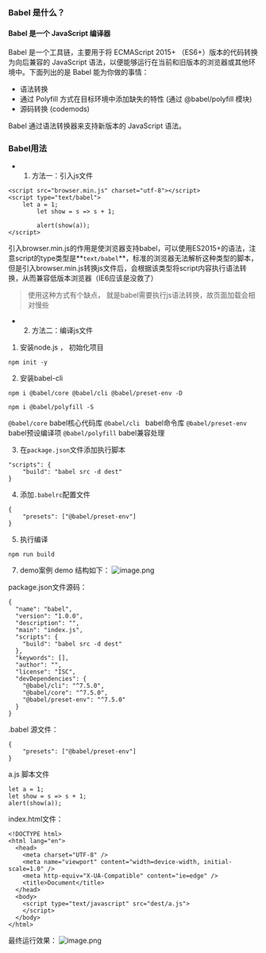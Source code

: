 
### Babel 是什么？
#### Babel 是一个 JavaScript 编译器
Babel 是一个工具链，主要用于将 ECMAScript 2015+ （ES6+）版本的代码转换为向后兼容的 JavaScript 语法，以便能够运行在当前和旧版本的浏览器或其他环境中。下面列出的是 Babel 能为你做的事情：
- 语法转换
- 通过 Polyfill 方式在目标环境中添加缺失的特性 (通过 @babel/polyfill 模块)
- 源码转换 (codemods)

Babel 通过语法转换器来支持新版本的 JavaScript 语法。

### Babel用法
- 1. 方法一：引入js文件
```
<script src="browser.min.js" charset="utf-8"></script>
<script type="text/babel">
	let a = 1;
        let show = s => s + 1;

        alert(show(a));
</script>
```

引入browser.min.js的作用是使浏览器支持babel，可以使用ES2015+的语法，注意script的type类型是**`text/babel`**，标准的浏览器无法解析这种类型的脚本，但是引入browser.min.js转换js文件后，会根据该类型将script内容执行语法转换，从而兼容低版本浏览器（IE6应该是没救了）

> 使用这种方式有个缺点， 就是babel需要执行js语法转换，故页面加载会相对慢些


- 2. 方法二：编译js文件
1. 安装node.js ， 初始化项目
```
npm init -y
```

2. 安装babel-cli
```
npm i @babel/core @babel/cli @babel/preset-env -D

npm i @babel/polyfill -S
```
`@babel/core`   babel核心代码库
`@babel/cli `  babel命令库
`@babel/preset-env`    babel预设编译项
`@babel/polyfill`   babel兼容处理

3. 在`package.json`文件添加执行脚本
```
"scripts": {
	"build": "babel src -d dest"
}
```

4. 添加`.babelrc`配置文件
```
{
	"presets": ["@babel/preset-env"]
}
```
5. 执行编译
```
npm run build
```

7. demo案例
demo 结构如下：
![image.png](https://upload-images.jianshu.io/upload_images/12953648-28fe7038dfd85fed.png?imageMogr2/auto-orient/strip%7CimageView2/2/w/1240)

package.json文件源码：
```
{
  "name": "babel",
  "version": "1.0.0",
  "description": "",
  "main": "index.js",
  "scripts": {
    "build": "babel src -d dest"
  },
  "keywords": [],
  "author": "",
  "license": "ISC",
  "devDependencies": {
    "@babel/cli": "^7.5.0",
    "@babel/core": "^7.5.0",
    "@babel/preset-env": "^7.5.0"
  }
}

```

.babel 源文件：
```
{
	"presets": ["@babel/preset-env"]
}
```

a.js 脚本文件
```
let a = 1;
let show = s => s + 1;
alert(show(a));

```

index.html文件：
```
<!DOCTYPE html>
<html lang="en">
  <head>
    <meta charset="UTF-8" />
    <meta name="viewport" content="width=device-width, initial-scale=1.0" />
    <meta http-equiv="X-UA-Compatible" content="ie=edge" />
    <title>Document</title>
  </head>
  <body>
    <script type="text/javascript" src="dest/a.js">
    </script>
  </body>
</html>
```

最终运行效果：
![image.png](https://upload-images.jianshu.io/upload_images/12953648-22bbf2da74cfc291.png?imageMogr2/auto-orient/strip%7CimageView2/2/w/1240)

